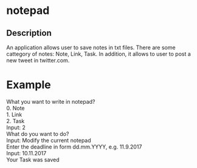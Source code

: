 # notepad

## Description 
An application allows user to save notes in txt files. There are some cattegory of notes: Note, Link, Task.
In addition, it allows to user to post a new tweet in twitter.com.

# Example

What you want to write in notepad?
<br />		0. Note
<br />		1. Link
<br />		2. Task
<br />Input: 2
<br />What do you want to do?
<br />Input: Modify the current notepad
<br />Enter the deadline in form dd.mm.YYYY, e.g. 11.9.2017
<br />Input: 10.11.2017
<br />Your Task was saved
